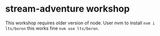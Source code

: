 # stream-adventure workshop

This workshop requires older version of node. User nvm to install `nvm i lts/boron` this works fine `nvm use lts/boron`.